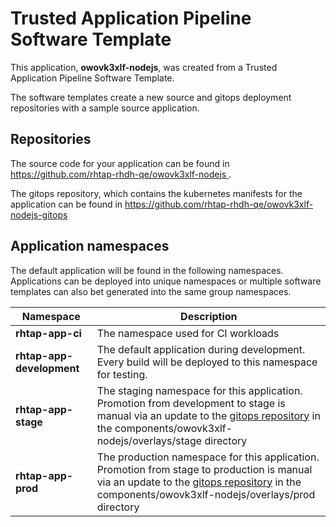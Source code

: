 # Trusted Application Pipeline Software Template

This application, **owovk3xlf-nodejs**, was created from a Trusted Application Pipeline Software Template.

The software templates create a new source and gitops deployment repositories with a sample source application. 

## Repositories

The source code for your application can be found in [https://github.com/rhtap-rhdh-qe/owovk3xlf-nodejs ](https://github.com/rhtap-rhdh-qe/owovk3xlf-nodejs ).
 
The gitops repository, which contains the kubernetes manifests for the application can be found in 
[https://github.com/rhtap-rhdh-qe/owovk3xlf-nodejs-gitops ](https://github.com/rhtap-rhdh-qe/owovk3xlf-nodejs-gitops ) 

## Application namespaces 

The default application will be found in the following namespaces. Applications can be deployed into unique namespaces or multiple software templates can also bet generated into the same group namespaces.  

|  Namespace   |  Description   |  
| -------- | -------- |
| **rhtap-app-ci** | The namespace used for CI workloads |
| **rhtap-app-development** | The default application during development. Every build will be deployed to this namespace for testing. |
| **rhtap-app-stage** | The staging namespace for this application. Promotion from development to stage is manual via an update to the [gitops repository](https://github.com/rhtap-rhdh-qe/owovk3xlf-nodejs-gitops ) in the components/owovk3xlf-nodejs/overlays/stage directory |
| **rhtap-app-prod** | The production namespace for this application. Promotion from stage to production is manual via an update to the [gitops repository](https://github.com/rhtap-rhdh-qe/owovk3xlf-nodejs-gitops ) in the components/owovk3xlf-nodejs/overlays/prod directory |